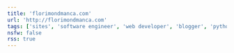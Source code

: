 ```yaml
---
title: 'florimondmanca.com'
url: 'http://florimondmanca.com'
tags: ['sites', 'software engineer', 'web developer', 'blogger', 'pythonista']
nsfw: false
rss: true
---
```

